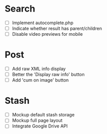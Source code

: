 # Search
- [ ] Implement autocomplete.php
- [ ] Indicate whether result has parent/children
- [ ] Disable video previews for mobile

# Post
- [ ] Add raw XML info display
- [ ] Better the 'Display raw info' button
- [ ] Add 'cum on image' button

# Stash
- [ ] Mockup default stash storage
- [ ] Mockup full page layout
- [ ] Integrate Google Drive API

